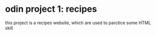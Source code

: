 # odin project 1: recipes

this project is a recipes website, which are used to parctice some HTML
skill
